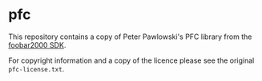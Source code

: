 # pfc

This repository contains a copy of Peter Pawlowski's PFC library from the [foobar2000 SDK](http://foobar2000.org/SDK).

For copyright information and a copy of the licence please see the original `pfc-license.txt`. 

